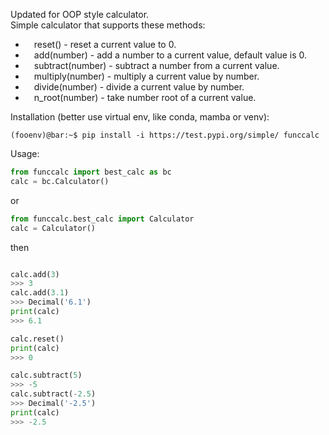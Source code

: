 Updated for OOP style calculator.
<br />
Simple calculator that supports these methods:
* &emsp;reset() - reset a current value to 0.
* &emsp;add(number) - add a number to a current value, default value is 0.
* &emsp;subtract(number) - subtract a number from a current value.
* &emsp;multiply(number) - multiply a current value by number.
* &emsp;divide(number) - divide a current value by number.
* &emsp;n_root(number) - take number root of a current value.

Installation (better use virtual env, like conda, mamba or venv):
<br />
```console
(fooenv)@bar:~$ pip install -i https://test.pypi.org/simple/ funccalc
```
Usage:
<br />
```python
from funccalc import best_calc as bc
calc = bc.Calculator()
```
or
```python
from funccalc.best_calc import Calculator
calc = Calculator()
```
then
```python

calc.add(3)
>>> 3
calc.add(3.1)
>>> Decimal('6.1')
print(calc)
>>> 6.1

calc.reset()
print(calc)
>>> 0

calc.subtract(5)
>>> -5
calc.subtract(-2.5)
>>> Decimal('-2.5')
print(calc)
>>> -2.5
```